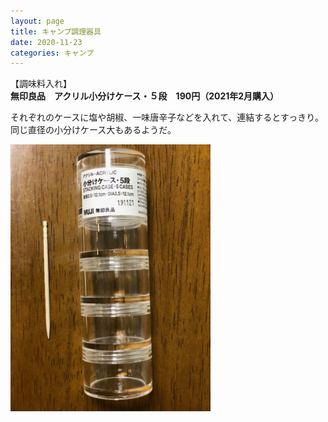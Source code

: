 ```yaml
---
layout: page
title: キャンプ調理器具
date: 2020-11-23
categories: キャンプ
---
```

【調味料入れ】<br>
**無印良品　アクリル小分けケース・５段　190円（2021年2月購入）**

それぞれのケースに塩や胡椒、一味唐辛子などを入れて、連結するとすっきり。同じ直径の小分けケース大もあるようだ。
<div class="post-img">
<a href="/assets/images/camp-cooking/IMG_5593.jpeg">
<img src="/assets/images/camp-cooking/IMG_5593.jpeg" width="320px">
</a>
</div>
